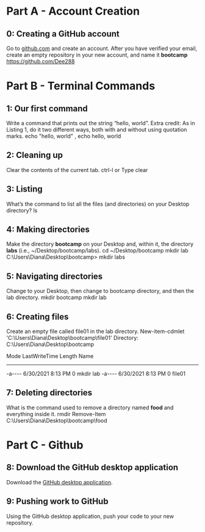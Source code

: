 # Part A - Account Creation


## 0: Creating a GitHub account

Go to [github.com](https://github.com/) and create an account. After you have verified your email, create an empty repository in your new account, and name it **bootcamp**
https://github.com/Dee288
# Part B - Terminal Commands
  
  
## 1: Our first command

Write a command that prints out the string “hello, world”. Extra credit: As in Listing 1, do it two different ways, both with and without using quotation marks.
echo "hello, world" , echo hello, world

## 2: Cleaning up

Clear the contents of the current tab.
 ctrl-l or Type clear

## 3: Listing

What’s the command to list all the files (and directories) on your Desktop directory? 
ls

## 4: Making directories

Make the directory **bootcamp** on your Desktop and, within it, the directory **labs** (i.e., ~/Desktop/bootcamp/labs).
cd ~/Desktop/bootcamp
mkdir lab
C:\Users\Diana\Desktop\bootcamp> mkdir labs
## 5: Navigating directories

Change to your Desktop, then change to bootcamp directory, and then the lab directory.
mkdir bootcamp
mkdir lab
## 6: Creating files

Create an empty file called file01 in the lab directory. 
New-item-cdmlet
'C:\Users\Diana\Desktop\bootcamp\file01'
  Directory: C:\Users\Diana\Desktop\bootcamp


Mode                 LastWriteTime         Length Name
----                 -------------         ------ ----
-a----         6/30/2021   8:13 PM              0 mkdir lab
-a----         6/30/2021   8:13 PM              0 file01


## 7: Deleting directories

What is the command used to remove a directory named **food** and everything inside it. 
rmdir
Remove-Item  C:\Users\Diana\Desktop\bootcamp\food
# Part C - Github 

## 8: Download the GitHub desktop application

Download the [GitHub desktop application](https://desktop.github.com/).

## 9: Pushing work to GitHub

Using the GitHub desktop application, push your code to your new repository.
